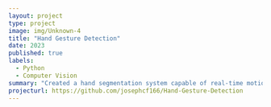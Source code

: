 ```yaml
---
layout: project
type: project
image: img/Unknown-4
title: "Hand Gesture Detection"
date: 2023
published: true
labels:
  - Python
  - Computer Vision
summary: "Created a hand segmentation system capable of real-time motion detection, this project utilised deep learning models to identify hands and track movement."
projecturl: https://github.com/josephcf166/Hand-Gesture-Detection
---
```

